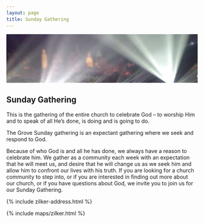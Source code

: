 ```yaml
---
layout: page
title: Sunday Gathering
---
```


<img class="banner" src="/img/lights.jpg" alt="The Grove Church Sunday Gathering" />

## Sunday Gathering

This is the gathering of the entire church to celebrate God – to worship Him and to speak of all He’s done, is doing and is going to do.

The Grove Sunday gathering is an expectant gathering where we seek and respond to God.

Because of who God is and all he has done, we always have a reason to celebrate him. We gather as a community each week with an expectation that he will meet us, and desire that he will change us as we seek him and allow him to confront our lives with his truth.
If you are looking for a church community to step into, or if you are interested in finding out more about our church, or if you have questions about God, we invite you to join us for our Sunday Gathering.

{% include zilker-address.html %}

{% include maps/zilker.html %}
